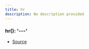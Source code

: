 ```yaml
---
title: hr
description: No description provided
---
```



### hr(): '\-\-\-'

- [Source](https://github.com/neplextech/micro-docgen/blob/371ee6a0b1da9f772b4a8da6879190804ab8453b/src/utils/md.ts#L82)